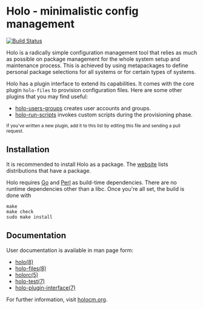 # Holo - minimalistic config management

[![Build Status](https://travis-ci.org/holocm/holo.svg?branch=master)](https://travis-ci.org/holocm/holo)

Holo is a radically simple configuration management tool that relies as much as
possible on package management for the whole system setup and maintenance
process. This is achieved by using metapackages to define personal package
selections for all systems or for certain types of systems.

Holo has a plugin interface to extend its capabilities. It comes with the core
plugin `holo-files` to provision configuration files. Here are some other
plugins that you may find useful:

* [holo-users-groups](https://github.com/holocm/holo-users-groups) creates user
  accounts and groups.
* [holo-run-scripts](https://github.com/holocm/holo-run-scripts) invokes custom
  scripts during the provisioning phase.

<small>If you've written a new plugin, add it to this list by editing this file
and sending a pull request.</small>

## Installation

It is recommended to install Holo as a package. The
[website](http://holocm.org) lists distributions that have a package.

Holo requires [Go](https://golang.org) and [Perl](https://perl.org) as
build-time dependencies. There are no runtime dependencies other than a libc.
Once you're all set, the build is done with

```
make
make check
sudo make install
```

## Documentation

User documentation is available in man page form:

* [holo(8)](doc/holo.8.pod)
* [holo-files(8)](doc/holo-files.8.pod)
* [holorc(5)](doc/holorc.5.pod)
* [holo-test(7)](doc/holo-test.7.pod)
* [holo-plugin-interface(7)](doc/holo-plugin-interface.7.pod)

For further information, visit [holocm.org](http://holocm.org).
